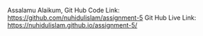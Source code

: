 Assalamu Alaikum,
Git Hub Code Link: https://github.com/nuhidulislam/assignment-5
Git Hub Live Link: https://nuhidulislam.github.io/assignment-5/

